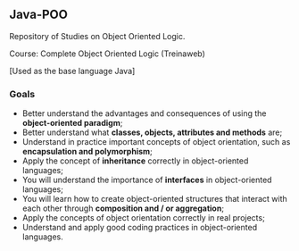 ## Java-POO
Repository of Studies on Object Oriented Logic.

Course: Complete Object Oriented Logic (Treinaweb)

[Used as the base language Java]

### Goals
- Better understand the advantages and consequences of using the **object-oriented paradigm**;
- Better understand what **classes, objects, attributes and methods** are;
- Understand in practice important concepts of object orientation, such as **encapsulation and polymorphism**;
- Apply the concept of **inheritance** correctly in object-oriented languages;
- You will understand the importance of **interfaces** in object-oriented languages;
- You will learn how to create object-oriented structures that interact with each other through **composition and / or aggregation**;
- Apply the concepts of object orientation correctly in real projects;
- Understand and apply good coding practices in object-oriented languages.
